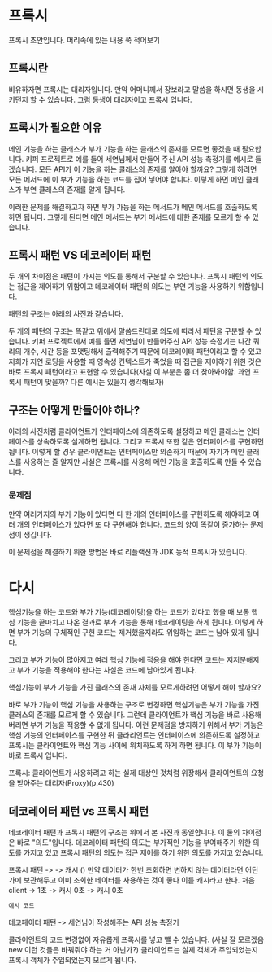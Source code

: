 # 프록시

프록시 초안입니다. 머리속에 있는 내용 쭉 적어보기

## 프록시란
비유하자면 프록시는 대리자입니다. 만약 어머니께서 장보라고 말씀을 하시면 동생을 시키던지 할 수 있습니다. 그럼 동생이 대리자이고 프록시 입니다. 


## 프록시가 필요한 이유


메인 기능을 하는 클래스가 부가 기능을 하는 클래스의 존재를 모르면 좋겠을 때 필요합니다. 키퍼 프로젝트로 예를 들어 세연님께서 만들어 주신 API 성능 측정기를 예시로 들겠습니다. 모든 API가 이 기능을 하는 클래스의 존재를 알아야 할까요? 그렇게 하려면 모든 메서드에 이 부가 기능을 하는 코드를 집어 넣어야 합니다. 이렇게 하면 메인 클래스가 부연 클래스의 존재를 알게 됩니다.

이러한 문제를 해결하고자 하면 부가 가능을 하는 메서드가 메인 메서드를 호출하도록 하면 됩니다. 그렇게 된다면 메인 메서드는 부가 메서드에 대한 존재를 모르게 할 수 있습니다.

## 프록시 패턴 VS 데코레이터 패턴
두 개의 차이점은 패턴이 가지는 의도를 통해서 구분할 수 있습니다. 프록시 패턴의 의도는 접근을 제어하기 위함이고 데코레이터 패턴의 의도는 부연 기능을 사용하기 위함입니다.

패턴의 구조는 아래의 사진과 같습니다.

두 개의 패턴의 구조는 똑같고 위에서 말씀드린대로 의도에 따라서 패턴을 구분할 수 있습니다. 키퍼 프로젝트에서 예를 들면 세연님이 만들어주신 API 성능 측정기는 나간 쿼리의 개수, 시간 등을 포맷팅해서 출력해주기 때문에 데코레이터 패턴이라고 할 수 있고 저희가 지연 로딩을 사용할 때 영속성 컨텍스트가 죽었을 때 접근을 제어하기 위한 것은 바로 프록시 패턴이라고 표현할 수 있습니다(사실 이 부분은 좀 더 찾아봐야함. 과연 프록시 패턴이 맞을까? 다른 예시는 있을지 생각해보자)

## 구조는 어떻게 만들어야 하나?
아래의 사진처럼 클라이언트가 인터페이스에 의존하도록 설정하고 메인 클래스는 인터페이스를 상속하도록 설계하면 됩니다. 그리고 프록시 또한 같은 인터페이스를 구현하면 됩니다. 이렇게 할 경우 클라이언트는 인터페이스만 의존하기 때문에 자기가 메인 클래스를 사용하는 줄 알지만 사실은 프록시를 사용해 메인 기능을 호출하도록 만들 수 있습니다.

### 문제점
만약 여러가지의 부가 기능이 있다면 다 한 개의 인터페이스를 구현하도록 해야하고 여러 개의 인터페이스가 있다면 또 다 구현해야 합니다. 코드의 양이 똑같이 증가하는 문제점이 생깁니다.

이 문제점을 해결하기 위한 방법은 바로 리플랙션과 JDK 동적 프록시가 있습니다.


# 다시
핵심기능을 하는 코드와 부가 기능(데코레이팅)을 하는 코드가 있다고 했을 때 보통 핵심 기능을 끝마치고 나온 결과로 부가 기능을 통해 데코레이팅을 하게 됩니다. 이렇게 하면 부가 기능의 구체적인 구현 코드는 제거했을지라도 위임하는 코드는 남아 있게 됩니다. 

그리고 부가 기능이 많아지고 여러 핵심 기능에 적용을 해야 한다면 코드는 지저분해지고 부가 기능을 적용해야 한다는 사실은 코드에 남아있게 됩니다.

핵심기능이 부가 기능을 가진 클래스의 존재 자체를 모르게하려면 어떻게 해야 할까요?

바로 부가 기능이 핵심 기능을 사용하는 구조로 변경하면 핵심기능은 부가 기능을 가진 클래스의 존재를 모르게 할 수 있습니다. 그런데 클라이언트가 핵심 기능을 바로 사용해버리면 부가 기능을 적용할 수 없게 됩니다. 이런 문제점을 방지하기 위해서 부가 기능은 핵심 기능의 인터페이스를 구현한 뒤 클라리언트는 인터페이스에 의존하도록 설정하고 프록시는 클라이언트와 핵심 기능 사이에 위치하도록 하게 하면 됩니다. 이 부가 기능이 바로 프록시 입니다.

프록시: 클라이언트가 사용하려고 하는 실제 대상인 것처럼 위장해서 클라이언트의 요청을 받아주는 대리자(Proxy)(p.430)


## 데코레이터 패턴 vs 프록시 패턴
데코레이터 패턴과 프록시 패턴의 구조는 위에서 본 사진과 동일합니다. 이 둘의 차이점은 바로 "의도"입니다. 데코레이터 패턴의 의도는 부가적인 기능을 부여해주기 위한 의도를 가지고 있고 프록시 패턴의 의도는 접근 제어를 하기 위한 의도를 가지고 있습니다.

프록시 패턴 ->  -> 캐시 ()
만약 데이터가 한번 조회하면 변하지 않는 데이터라면 어딘가에 보관해두고 이미 조회한 데이터를 사용하는 것이 좋다 이를 캐시라고 한다.
처음 client -> 1초 -> 캐시 0초 -> 캐시 0초
~~~java
예시 코드
~~~


데코페이터 패턴 -> 세연님이 작성해주는 API 성능 측정기


클라이언트의 코드 변경없이 자유롭게 프록시를 넣고 뺄 수 있습니다. (사실 잘 모르겠음 new 이런 것들은 바꿔줘야 하는 거 아닌가?)
클라이언트는 실제 객체가 주입되었는지 프록시 객체가 주입되었는지 모르게 됩니다.

